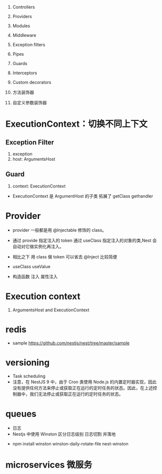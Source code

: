 1. Controllers
2. Providers
3. Modules
4. Middleware
5. Exception filters
6. Pipes
7. Guards
8. Interceptors
9. Custom decorators

10. 方法装饰器
11. 自定义参数装饰器

# ExecutionContext：切换不同上下文

## Exception Filter

1. exception
2. host: ArgumentsHost

## Guard

1. context: ExecutionContext

- ExecutionContext 是 ArgumentHost 的子类 拓展了 getClass gethandler

# Provider

- provider 一般都是用 @Injectable 修饰的 class。

* 通过 provide 指定注入的 token 通过 useClass 指定注入的对象的类,Nest 会自动对它做实例化再注入。
* 相比之下 用 class 做 token 可以省去 @Inject 比较简便

* useClass useValue

* 构造函数 注入 属性注入

# Execution context

1. ArgumentsHost and ExecutionContext

# redis

- sample https://github.com/nestjs/nest/tree/master/sample

# versioning

- Task scheduling
- 注意，在 NestJS 9 中，由于 Cron 类使用 Node.js 的内置定时器实现，因此没有提供任何方法来停止或获取正在运行的定时任务的状态。因此，在上述控制器中，我们无法停止或获取正在运行的定时任务的状态。

# queues

- 日志
- Nestjs 中使用 Winston 区分日志级别 日志切割 并落地

* npm install winston winston-daily-rotate-file nest-winston

# microservices 微服务
